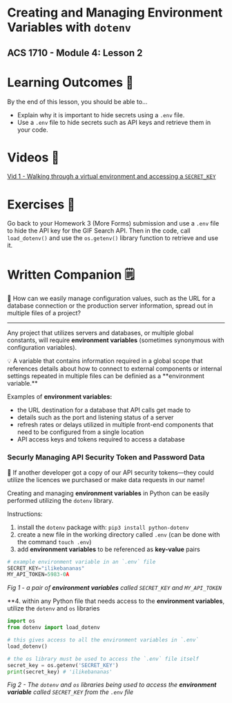# Creating and Managing Environment Variables with ``dotenv``

## ACS 1710 - Module 4: Lesson 2

# Learning Outcomes 💫

By the end of this lesson, you should be able to...

- Explain why it is important to hide secrets using a `.env` file.
- Use a `.env` file to hide secrets such as API keys and retrieve them in your code.

# Videos 🎥

[Vid 1 - Walking through a virtual environment and accessing a `SECRET_KEY`](https://www.youtube.com/watch?v=9bMDFVkhOnA)

# Exercises 💪

Go back to your Homework 3 (More Forms) submission and use a `.env` file to hide the API key for the GIF Search API. Then in the code, call `load_dotenv()` and use the `os.getenv()` library function to retrieve and use it.

# Written Companion 🗒

<aside>
🤔 How can we easily manage configuration values, such as the URL for a database connection or the production server information, spread out in multiple files of a project?

</aside>

---

Any project that utilizes servers and databases, or multiple global constants, will require **environment variables** (sometimes synonymous with configuration variables). 

<aside>
💡 A variable that contains information required in a global scope that references details about how to connect to external components or internal settings repeated in multiple files can be definied as a **environment variable.**

</aside>

Examples of **environment variables:**

- the URL destination for a database that API calls get made to
- details such as the port and listening status of a server
- refresh rates or delays utilized in multiple front-end components that need to be configured from a single location
- API access keys and tokens required to access a database

### Securly Managing API Security Token and Password Data

<aside>
🚨 If another developer got a copy of our API security tokens—they could utilize the licences we purchased or make data requests in our name!

</aside>

Creating and managing **environment variables** in Python can be easily performed utilizing the `dotenv` library.

Instructions:

1. install the `dotenv` package with: `pip3 install python-dotenv`
2. create a new file in the working directory called `.env` (can be done with the command `touch .env`)
3. add **environment variables** to be referenced as **key-value** pairs

```python
# example environment variable in an `.env` file
SECRET_KEY="ilikebananas"
MY_API_TOKEN=5983-0A
```

*Fig 1 - a pair of **environment variables** called `SECRET_KEY` and `MY_API_TOKEN`*

 **4. within any Python file that needs access to the **environment variables**, utilize the `dotenv` and `os` libraries

```python
import os
from dotenv import load_dotenv

# this gives access to all the environment variables in `.env`
load_dotenv()

# the os library must be used to access the `.env` file itself
secret_key = os.getenv('SECRET_KEY')
print(secret_key) # 'ilikebananas' 
```

*Fig 2 - The `dotenv` and `os` libraries being used to access the **environment variable** called `SECRET_KEY` from the `.env` file*
